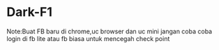 # Dark-F1
Note:Buat FB baru di chrome,uc browser dan uc mini jangan coba coba login di fb lite atau fb biasa untuk mencegah check point 
